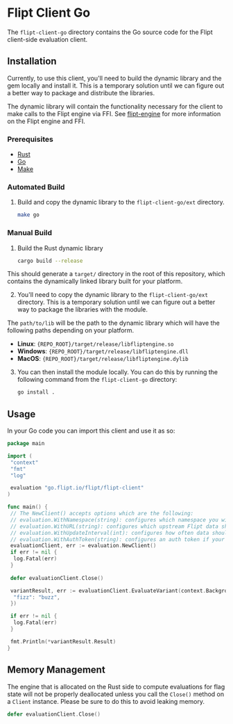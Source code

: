# Flipt Client Go

The `flipt-client-go` directory contains the Go source code for the Flipt client-side evaluation client.

## Installation

Currently, to use this client, you'll need to build the dynamic library and the gem locally and install it. This is a temporary solution until we can figure out a better way to package and distribute the libraries.

The dynamic library will contain the functionality necessary for the client to make calls to the Flipt engine via FFI. See [flipt-engine](../flipt-engine) for more information on the Flipt engine and FFI.

### Prerequisites

- [Rust](https://www.rust-lang.org/tools/install)
- [Go](https://golang.org/doc/install)
- [Make](https://www.gnu.org/software/make/)

### Automated Build

1. Build and copy the dynamic library to the `flipt-client-go/ext` directory.

    ```bash
    make go
    ```

### Manual Build

1. Build the Rust dynamic library

    ```bash
    cargo build --release
    ```

This should generate a `target/` directory in the root of this repository, which contains the dynamically linked library built for your platform.

2. You'll need to copy the dynamic library to the `flipt-client-go/ext` directory. This is a temporary solution until we can figure out a better way to package the libraries with the module.

The `path/to/lib` will be the path to the dynamic library which will have the following paths depending on your platform.

- **Linux**: `{REPO_ROOT}/target/release/libfliptengine.so`
- **Windows**: `{REPO_ROOT}/target/release/libfliptengine.dll`
- **MacOS**: `{REPO_ROOT}/target/release/libfliptengine.dylib`

3. You can then install the module locally. You can do this by running the following command from the `flipt-client-go` directory:

    ```bash
    go install .
    ```

## Usage

In your Go code you can import this client and use it as so:

```go
package main

import (
 "context"
 "fmt"
 "log"

 evaluation "go.flipt.io/flipt/flipt-client"
)

func main() {
 // The NewClient() accepts options which are the following:
 // evaluation.WithNamespace(string): configures which namespace you will be making evaluations on
 // evaluation.WithURL(string): configures which upstream Flipt data should be fetched from
 // evaluation.WithUpdateInterval(int): configures how often data should be fetched from the upstream
 // evaluation.WithAuthToken(string): configures an auth token if your upstream Flipt instance requires it
 evaluationClient, err := evaluation.NewClient()
 if err != nil {
  log.Fatal(err)
 }
 
 defer evaluationClient.Close()

 variantResult, err := evaluationClient.EvaluateVariant(context.Background(), "flag1", "someentity", map[string]string{
  "fizz": "buzz",
 })

 if err != nil {
  log.Fatal(err)
 }

 fmt.Println(*variantResult.Result)
}
```

## Memory Management

The engine that is allocated on the Rust side to compute evaluations for flag state will not be properly deallocated unless you call the `Close()` method on a `Client` instance. Please be sure to do this to avoid leaking memory.

```go
defer evaluationClient.Close()
```
